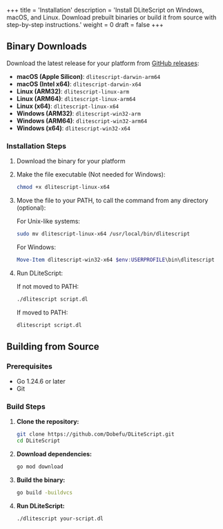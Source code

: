 +++
title = 'Installation'
description = 'Install DLiteScript on Windows, macOS, and Linux. Download prebuilt binaries or build it from source with step-by-step instructions.'
weight = 0
draft = false
+++

## Binary Downloads

Download the latest release for your platform from [GitHub releases](https://github.com/Dobefu/DLiteScript/releases/latest):

- **macOS (Apple Silicon)**: `dlitescript-darwin-arm64`
- **macOS (Intel x64)**: `dlitescript-darwin-x64`
- **Linux (ARM32)**: `dlitescript-linux-arm`
- **Linux (ARM64)**: `dlitescript-linux-arm64`
- **Linux (x64)**: `dlitescript-linux-x64`
- **Windows (ARM32)**: `dlitescript-win32-arm`
- **Windows (ARM64)**: `dlitescript-win32-arm64`
- **Windows (x64)**: `dlitescript-win32-x64`

### Installation Steps

1. Download the binary for your platform

2. Make the file executable (Not needed for Windows):

   ```bash {linenos=false}
   chmod +x dlitescript-linux-x64
   ```

3. Move the file to your PATH, to call the command from any directory (optional):

   For Unix-like systems:

   ```bash {linenos=false}
   sudo mv dlitescript-linux-x64 /usr/local/bin/dlitescript
   ```

   For Windows:

   ```powershell {linenos=false}
   Move-Item dlitescript-win32-x64 $env:USERPROFILE\bin\dlitescript
   ```

4. Run DLiteScript:

   If not moved to PATH:

   ```bash {linenos=false}
   ./dlitescript script.dl
   ```

   If moved to PATH:

   ```bash {linenos=false}
   dlitescript script.dl
   ```

## Building from Source

### Prerequisites

- Go 1.24.6 or later
- Git

### Build Steps

1. **Clone the repository:**

   ```bash {linenos=false}
   git clone https://github.com/Dobefu/DLiteScript.git
   cd DLiteScript
   ```

2. **Download dependencies:**

   ```bash {linenos=false}
   go mod download
   ```

3. **Build the binary:**

   ```bash {linenos=false}
   go build -buildvcs
   ```

4. **Run DLiteScript:**

   ```bash {linenos=false}
   ./dlitescript your-script.dl
   ```

